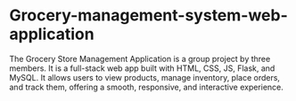 # Grocery-management-system-web-application
The Grocery Store Management Application is a group project by three members. It is a full-stack web app built with HTML, CSS, JS, Flask, and MySQL. It allows users to view products, manage inventory, place orders, and track them, offering a smooth, responsive, and interactive experience.
